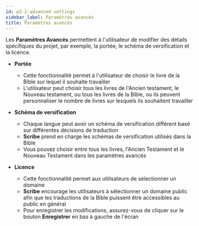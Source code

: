 ```yaml
---
id: p2-2-advanced settings
sidebar_label: Paramètres avancés
title: Paramètres avancés
---
```


Les **Paramètres Avancés** permettent à l'utilisateur de modifier des détails spécifiques du projet, par exemple, la portée, le schéma de versification et la licence.

- **Portée**

  - Cette fonctionnalité permet à l'utilisateur de choisir le livre de la Bible sur lequel il souhaite travailler
  - L'utilisateur peut choisir tous les livres de l'Ancien testament, le Nouveau testament, ou tous les livres de la Bible, ou ils peuvent personnaliser le nombre de livres sur lesquels ils souhaitent travailler

- **Schéma de versification**

  -  Chaque langue peut avoir un schéma de versification différent basé sur différentes décisions de traduction
  -  **Scribe** prend en charge les schémas de versification utilisés dans la Bible
  - Vous pouvez choisir entre tous les livres, l'Ancien Testament et le Nouveau Testament dans les paramètres avancés


- **Licence**

  -  Cette fonctionnalité permet aux utilisateurs de sélectionner un domaine
  -  **Scribe** encourage les utilisateurs à sélectionner un domaine public afin que les traductions de la Bible puissent être accessibles au public en général
  -  Pour enregistrer les modifications, assurez-vous de cliquer sur le bouton **Enregistrer** en bas à gauche de l'écran

<!-- <video controls src="/assets/advanced-settings.mov" width="100%" type="video/mov"> -->